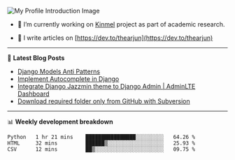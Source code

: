 ![My Profile Introduction Image](https://i.ibb.co/tLFZ15Q/gh.png)

- 🔭 I’m currently working on [Kinmel](https://github.com/thearjun/kinmel) project as part of academic research.

- 📝 I write articles on [https://dev.to/thearjun](https://dev.to/thearjun)

-------

📕 **Latest Blog Posts**
<!-- BLOG-POST-LIST:START -->
- [Django Models Anti Patterns](https://dev.to/thearjun/django-models-anti-patterns-1ma1)
- [Implement Autocomplete in Django](https://dev.to/thearjun/implement-autocomplete-in-django-3h20)
- [Integrate Django Jazzmin theme to Django Admin | AdminLTE Dashboard](https://dev.to/thearjun/integrate-django-jazzmin-theme-to-django-admin-adminlte-dashboard-5aao)
- [Download required folder only from GitHub with Subversion](https://dev.to/thearjun/download-required-folder-only-from-github-with-subversion-2gpc)
<!-- BLOG-POST-LIST:END -->

-------

📊 **Weekly development breakdown**
<!--START_SECTION:waka-->
```text
Python   1 hr 21 mins    ████████████████░░░░░░░░░   64.26 % 
HTML     32 mins         ██████▒░░░░░░░░░░░░░░░░░░   25.93 % 
CSV      12 mins         ██▒░░░░░░░░░░░░░░░░░░░░░░   09.75 % 
```
<!--END_SECTION:waka-->
<img src='https://profile-counter.glitch.me/thearjun/count.svg' width='0px'>
